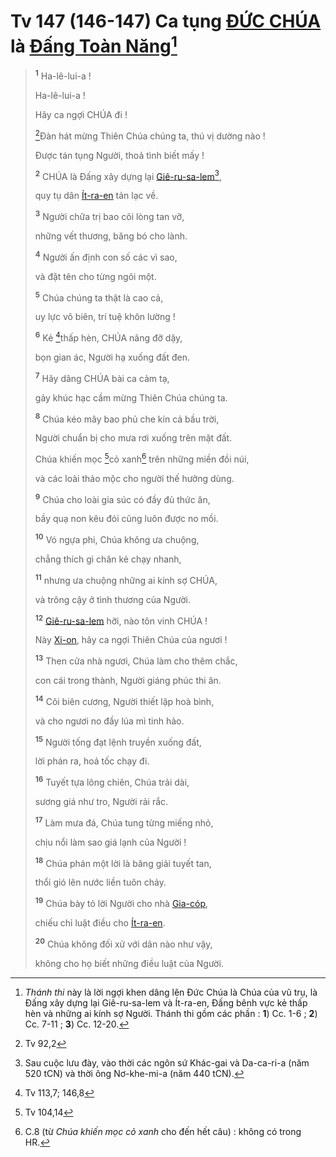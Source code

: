 # Tv 147 (146-147) Ca tụng [ĐỨC CHÚA]() là [Đấng Toàn Năng]()[^1-323ae58f-9729-4e17-9cee-4ba24c61b1fc]

> <sup><b>1</b></sup> Ha-lê-lui-a !
> 
> Ha-lê-lui-a !
>
> Hãy ca ngợi CHÚA đi !
>
> [^1@-323ae58f-9729-4e17-9cee-4ba24c61b1fc]Đàn hát mừng Thiên Chúa chúng ta, thú vị dường nào !
>
> Được tán tụng Người, thoả tình biết mấy !
>
> <sup><b>2</b></sup> CHÚA là Đấng xây dựng lại [Giê-ru-sa-lem]()[^2-323ae58f-9729-4e17-9cee-4ba24c61b1fc],
>
> quy tụ dân [Ít-ra-en]() tản lạc về.
>
> <sup><b>3</b></sup> Người chữa trị bao cõi lòng tan vỡ,
>
> những vết thương, băng bó cho lành.
>
> <sup><b>4</b></sup> Người ấn định con số các vì sao,
>
> và đặt tên cho từng ngôi một.
>
> <sup><b>5</b></sup> Chúa chúng ta thật là cao cả,
>
> uy lực vô biên, trí tuệ khôn lường !
>
> <sup><b>6</b></sup> Kẻ [^2@-323ae58f-9729-4e17-9cee-4ba24c61b1fc]thấp hèn, CHÚA nâng đỡ dậy,
>
> bọn gian ác, Người hạ xuống đất đen.
>
> <sup><b>7</b></sup> Hãy dâng CHÚA bài ca cảm tạ,
>
> gảy khúc hạc cầm mừng Thiên Chúa chúng ta.
>
> <sup><b>8</b></sup> Chúa kéo mây bao phủ che kín cả bầu trời,
>
> Người chuẩn bị cho mưa rơi xuống trên mặt đất.
>
> Chúa khiến mọc [^3@-323ae58f-9729-4e17-9cee-4ba24c61b1fc]cỏ xanh[^3-323ae58f-9729-4e17-9cee-4ba24c61b1fc] trên những miền đồi núi,
>
> và các loài thảo mộc cho người thế hưởng dùng.
>
> <sup><b>9</b></sup> Chúa cho loài gia súc có đầy đủ thức ăn,
>
> bầy quạ non kêu đói cũng luôn được no mồi.
>
> <sup><b>10</b></sup> Vó ngựa phi, Chúa không ưa chuộng,
>
> chẳng thích gì chân kẻ chạy nhanh,
>
> <sup><b>11</b></sup> nhưng ưa chuộng những ai kính sợ CHÚA,
>
> và trông cậy ở tình thương của Người.
>
> <sup><b>12</b></sup> [Giê-ru-sa-lem]() hỡi, nào tôn vinh CHÚA !
>
> Này [Xi-on](), hãy ca ngợi Thiên Chúa của ngươi !
>
> <sup><b>13</b></sup> Then cửa nhà ngươi, Chúa làm cho thêm chắc,
>
> con cái trong thành, Người giáng phúc thi ân.
>
> <sup><b>14</b></sup> Cõi biên cương, Người thiết lập hoà bình,
>
> và cho ngươi no đầy lúa mì tinh hảo.
>
> <sup><b>15</b></sup> Người tống đạt lệnh truyền xuống đất,
>
> lời phán ra, hoả tốc chạy đi.
>
> <sup><b>16</b></sup> Tuyết tựa lông chiên, Chúa trải dài,
>
> sương giá như tro, Người rải rắc.
>
> <sup><b>17</b></sup> Làm mưa đá, Chúa tung từng miếng nhỏ,
>
> chịu nổi làm sao giá lạnh của Người !
>
> <sup><b>18</b></sup> Chúa phán một lời là băng giải tuyết tan,
>
> thổi gió lên nước liền tuôn chảy.
>
> <sup><b>19</b></sup> Chúa bày tỏ lời Người cho nhà [Gia-cóp](),
>
> chiếu chỉ luật điều cho [Ít-ra-en]().
>
> <sup><b>20</b></sup> Chúa không đối xử với dân nào như vậy,
>
> không cho họ biết những điều luật của Người.

[^1-323ae58f-9729-4e17-9cee-4ba24c61b1fc]: *Thánh thi* này là lời ngợi khen dâng lên Đức Chúa là Chúa của vũ trụ, là Đấng xây dựng lại Giê-ru-sa-lem và Ít-ra-en, Đấng bênh vực kẻ thấp hèn và những ai kính sợ Người. Thánh thi gồm các phần : **1**) Cc. 1-6 ; **2**) Cc. 7-11 ; **3**) Cc. 12-20.
[^2-323ae58f-9729-4e17-9cee-4ba24c61b1fc]: Sau cuộc lưu đày, vào thời các ngôn sứ Khác-gai và Da-ca-ri-a (năm 520 tCN) và thời ông Nơ-khe-mi-a (năm 440 tCN).
[^3-323ae58f-9729-4e17-9cee-4ba24c61b1fc]: C.8 (từ *Chúa khiến mọc cỏ xanh* cho đến hết câu) : không có trong HR.
[^1@-323ae58f-9729-4e17-9cee-4ba24c61b1fc]: Tv 92,2
[^2@-323ae58f-9729-4e17-9cee-4ba24c61b1fc]: Tv 113,7; 146,8
[^3@-323ae58f-9729-4e17-9cee-4ba24c61b1fc]: Tv 104,14